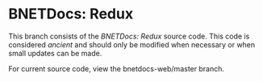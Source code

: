 BNETDocs: Redux
===============

This branch consists of the *BNETDocs: Redux* source code. This code is considered *ancient* and should only be modified when necessary or when small updates can be made.

For current source code, view the bnetdocs-web/master branch.
